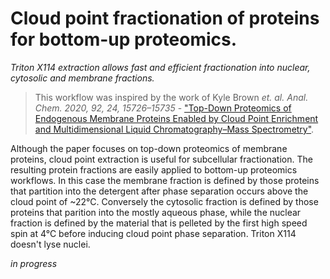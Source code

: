 # Cloud point fractionation of proteins for bottom-up proteomics.
*Triton X114 extraction allows fast and efficient fractionation into nuclear, cytosolic and membrane fractions.*
>This workflow was inspired by the work of Kyle Brown *et. al. Anal. Chem. 2020, 92, 24, 15726–15735* - ["Top-Down Proteomics of Endogenous Membrane Proteins Enabled by Cloud Point Enrichment and Multidimensional Liquid Chromatography–Mass Spectrometry"](https://doi.org/10.1021/acs.analchem.0c02533). 

Although the paper focuses on top-down proteomics of membrane proteins, cloud point extraction is useful for subcellular fractionation. The resulting protein fractions are easily applied to bottom-up proteomics workflows.  In this case the membrane fraction is defined by those proteins that partition into the detergent after phase separation occurs above the cloud point of ~22°C. Conversely the cytosolic fraction is defined by those proteins that parition into the mostly aqueous phase, while the nuclear fraction is defined by the material that is pelleted by the first high speed spin at 4°C before inducing cloud point phase separation.  Triton X114 doesn't lyse nuclei. 

*in progress*
